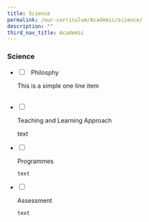 ```yaml
---
title: Science
permalink: /our-curriculum/Academic/science/
description: ""
third_nav_title: Academic
---
```

### Science

<ul class="jekyllcodex_accordion">

<li>

<input type="checkbox" id="accordion1">
 
<label for="accordion1">Philosphy</label>

<div>

<p>This is a simple one line item</p>

</div>

</li>  

<li>

<input type="checkbox" id="accordion2">

<label for="accordion2">Teaching and Learning Approach</label>

<div>

<p>
text
</p>

</div>

</li>

<li>

<input type="checkbox" id="accordion3">

<label for="accordion3">Programmes</label>

<div>

<p>

	text
</p>

</div>

</li>
<li>

<input type="checkbox" id="accordion4">

<label for="accordion4">Assessment</label>

<div>

<p>

	text
</p>

</div>

</li>
 
</ul>